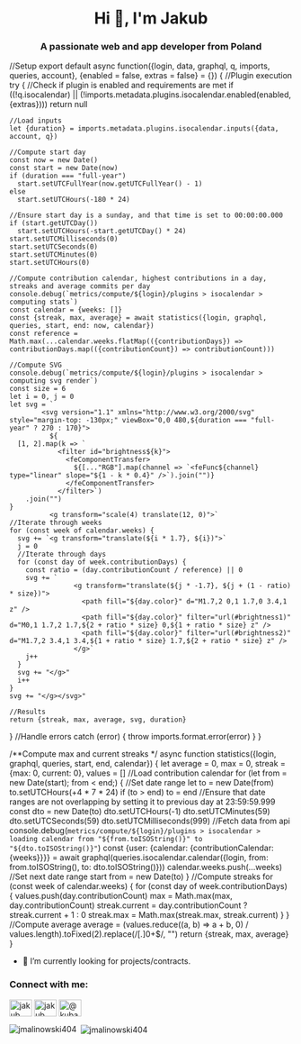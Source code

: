<h1 align="center">Hi 👋, I'm Jakub</h1>
<h3 align="center">A passionate web and app developer from Poland</h3>

//Setup
export default async function({login, data, graphql, q, imports, queries, account}, {enabled = false, extras = false} = {}) {
  //Plugin execution
  try {
    //Check if plugin is enabled and requirements are met
    if ((!q.isocalendar) || (!imports.metadata.plugins.isocalendar.enabled(enabled, {extras})))
      return null

    //Load inputs
    let {duration} = imports.metadata.plugins.isocalendar.inputs({data, account, q})

    //Compute start day
    const now = new Date()
    const start = new Date(now)
    if (duration === "full-year")
      start.setUTCFullYear(now.getUTCFullYear() - 1)
    else
      start.setUTCHours(-180 * 24)

    //Ensure start day is a sunday, and that time is set to 00:00:00.000
    if (start.getUTCDay())
      start.setUTCHours(-start.getUTCDay() * 24)
    start.setUTCMilliseconds(0)
    start.setUTCSeconds(0)
    start.setUTCMinutes(0)
    start.setUTCHours(0)

    //Compute contribution calendar, highest contributions in a day, streaks and average commits per day
    console.debug(`metrics/compute/${login}/plugins > isocalendar > computing stats`)
    const calendar = {weeks: []}
    const {streak, max, average} = await statistics({login, graphql, queries, start, end: now, calendar})
    const reference = Math.max(...calendar.weeks.flatMap(({contributionDays}) => contributionDays.map(({contributionCount}) => contributionCount)))

    //Compute SVG
    console.debug(`metrics/compute/${login}/plugins > isocalendar > computing svg render`)
    const size = 6
    let i = 0, j = 0
    let svg = `
            <svg version="1.1" xmlns="http://www.w3.org/2000/svg" style="margin-top: -130px;" viewBox="0,0 480,${duration === "full-year" ? 270 : 170}">
              ${
      [1, 2].map(k => `
                <filter id="brightness${k}">
                  <feComponentTransfer>
                    ${[..."RGB"].map(channel => `<feFunc${channel} type="linear" slope="${1 - k * 0.4}" />`).join("")}
                  </feComponentTransfer>
                </filter>`)
        .join("")
    }
              <g transform="scale(4) translate(12, 0)">`
    //Iterate through weeks
    for (const week of calendar.weeks) {
      svg += `<g transform="translate(${i * 1.7}, ${i})">`
      j = 0
      //Iterate through days
      for (const day of week.contributionDays) {
        const ratio = (day.contributionCount / reference) || 0
        svg += `
                    <g transform="translate(${j * -1.7}, ${j + (1 - ratio) * size})">
                      <path fill="${day.color}" d="M1.7,2 0,1 1.7,0 3.4,1 z" />
                      <path fill="${day.color}" filter="url(#brightness1)" d="M0,1 1.7,2 1.7,${2 + ratio * size} 0,${1 + ratio * size} z" />
                      <path fill="${day.color}" filter="url(#brightness2)" d="M1.7,2 3.4,1 3.4,${1 + ratio * size} 1.7,${2 + ratio * size} z" />
                    </g>`
        j++
      }
      svg += "</g>"
      i++
    }
    svg += "</g></svg>"

    //Results
    return {streak, max, average, svg, duration}
  }
  //Handle errors
  catch (error) {
    throw imports.format.error(error)
  }
}

/**Compute max and current streaks */
async function statistics({login, graphql, queries, start, end, calendar}) {
  let average = 0, max = 0, streak = {max: 0, current: 0}, values = []
  //Load contribution calendar
  for (let from = new Date(start); from < end;) {
    //Set date range
    let to = new Date(from)
    to.setUTCHours(+4 * 7 * 24)
    if (to > end)
      to = end
    //Ensure that date ranges are not overlapping by setting it to previous day at 23:59:59.999
    const dto = new Date(to)
    dto.setUTCHours(-1)
    dto.setUTCMinutes(59)
    dto.setUTCSeconds(59)
    dto.setUTCMilliseconds(999)
    //Fetch data from api
    console.debug(`metrics/compute/${login}/plugins > isocalendar > loading calendar from "${from.toISOString()}" to "${dto.toISOString()}"`)
    const {user: {calendar: {contributionCalendar: {weeks}}}} = await graphql(queries.isocalendar.calendar({login, from: from.toISOString(), to: dto.toISOString()}))
    calendar.weeks.push(...weeks)
    //Set next date range start
    from = new Date(to)
  }
  //Compute streaks
  for (const week of calendar.weeks) {
    for (const day of week.contributionDays) {
      values.push(day.contributionCount)
      max = Math.max(max, day.contributionCount)
      streak.current = day.contributionCount ? streak.current + 1 : 0
      streak.max = Math.max(streak.max, streak.current)
    }
  }
  //Compute average
  average = (values.reduce((a, b) => a + b, 0) / values.length).toFixed(2).replace(/[.]0+$/, "")
  return {streak, max, average}
}

- 🔭 I’m currently looking for projects/contracts.

<h3 align="left">Connect with me:</h3>
<p align="left">
<a href="https://linkedin.com/in/jakub malinowski" target="blank"><img align="center" src="https://raw.githubusercontent.com/rahuldkjain/github-profile-readme-generator/master/src/images/icons/Social/linked-in-alt.svg" alt="jakub malinowski" height="30" width="40" /></a>
<a href="https://fb.com/jakub malinowski" target="blank"><img align="center" src="https://raw.githubusercontent.com/rahuldkjain/github-profile-readme-generator/master/src/images/icons/Social/facebook.svg" alt="jakub malinowski" height="30" width="40" /></a>
<a href="https://instagram.com/@kubaorcuba" target="blank"><img align="center" src="https://raw.githubusercontent.com/rahuldkjain/github-profile-readme-generator/master/src/images/icons/Social/instagram.svg" alt="@kubaorcuba" height="30" width="40" /></a>
</p>



<p><img align="left" src="https://github-readme-stats.vercel.app/api/top-langs?username=jmalinowski404&show_icons=true&locale=en&layout=compact" alt="jmalinowski404" /></p>

<p>&nbsp;<img align="center" src="https://github-readme-stats.vercel.app/api?username=jmalinowski404&show_icons=true&locale=en" alt="jmalinowski404" /></p>
